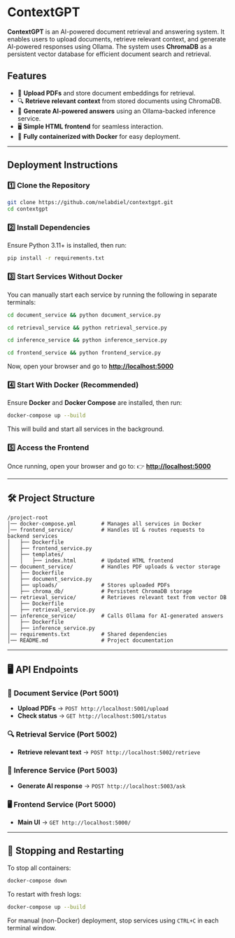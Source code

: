# ContextGPT

**ContextGPT** is an AI-powered document retrieval and answering system. It enables users to upload documents, retrieve relevant context, and generate AI-powered responses using Ollama. The system uses **ChromaDB** as a persistent vector database for efficient document search and retrieval.

## Features
- 📂 **Upload PDFs** and store document embeddings for retrieval.
- 🔍 **Retrieve relevant context** from stored documents using ChromaDB.
- 🤖 **Generate AI-powered answers** using an Ollama-backed inference service.
- 🖥️ **Simple HTML frontend** for seamless interaction.
- 🐳 **Fully containerized with Docker** for easy deployment.

---

## Deployment Instructions

### **1️⃣ Clone the Repository**
```bash
git clone https://github.com/nelabdiel/contextgpt.git
cd contextgpt
```

### **2️⃣ Install Dependencies**
Ensure Python 3.11+ is installed, then run:
```bash
pip install -r requirements.txt
```

### **3️⃣ Start Services Without Docker**
You can manually start each service by running the following in separate terminals:
```bash
cd document_service && python document_service.py
```
```bash
cd retrieval_service && python retrieval_service.py
```
```bash
cd inference_service && python inference_service.py
```
```bash
cd frontend_service && python frontend_service.py
```
Now, open your browser and go to **[http://localhost:5000](http://localhost:5000)**

### **4️⃣ Start With Docker (Recommended)**
Ensure **Docker** and **Docker Compose** are installed, then run:
```bash
docker-compose up --build
```
This will build and start all services in the background.

### **5️⃣ Access the Frontend**
Once running, open your browser and go to:
👉 **[http://localhost:5000](http://localhost:5000)**

---

## 🛠️ Project Structure
```
/project-root
│── docker-compose.yml        # Manages all services in Docker
│── frontend_service/         # Handles UI & routes requests to backend services
│   ├── Dockerfile
│   ├── frontend_service.py
│   ├── templates/
│   │   ├── index.html        # Updated HTML frontend
│── document_service/         # Handles PDF uploads & vector storage
│   ├── Dockerfile
│   ├── document_service.py
│   ├── uploads/              # Stores uploaded PDFs
│   ├── chroma_db/            # Persistent ChromaDB storage
│── retrieval_service/        # Retrieves relevant text from vector DB
│   ├── Dockerfile
│   ├── retrieval_service.py
│── inference_service/        # Calls Ollama for AI-generated answers
│   ├── Dockerfile
│   ├── inference_service.py
│── requirements.txt          # Shared dependencies
│── README.md                 # Project documentation
```

---

## 🖥️ API Endpoints
### 📂 **Document Service (Port 5001)**
- **Upload PDFs** → `POST http://localhost:5001/upload`
- **Check status** → `GET http://localhost:5001/status`

### 🔍 **Retrieval Service (Port 5002)**
- **Retrieve relevant text** → `POST http://localhost:5002/retrieve`

### 🤖 **Inference Service (Port 5003)**
- **Generate AI response** → `POST http://localhost:5003/ask`

### 🖥️ **Frontend Service (Port 5000)**
- **Main UI** → `GET http://localhost:5000/`

---

## 🔄 Stopping and Restarting
To stop all containers:
```bash
docker-compose down
```
To restart with fresh logs:
```bash
docker-compose up --build
```

For manual (non-Docker) deployment, stop services using `CTRL+C` in each terminal window.



